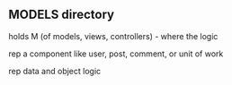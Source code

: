 ## MODELS directory

holds M (of models, views, controllers) - where the logic

rep a component like user, post, comment, or unit of work

rep data and object logic
